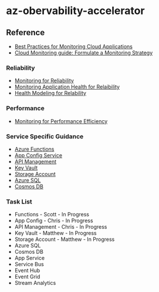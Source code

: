 # az-obervability-accelerator

## Reference

- [Best Practices for Monitoring Cloud Applications](https://docs.microsoft.com/en-us/azure/architecture/best-practices/monitoring)
- [Cloud Monitoring guide: Formulate a Monitoring Strategy](https://docs.microsoft.com/en-us/azure/cloud-adoption-framework/strategy/monitoring-strategy)

### Reliability

- [Monitoring for Reliability](https://docs.microsoft.com/en-us/azure/architecture/framework/resiliency/monitor-checklist)
- [Monitoring Application Health for Relaibility](https://docs.microsoft.com/en-us/azure/architecture/framework/resiliency/monitoring)
- [Health Modeling for Relability](https://docs.microsoft.com/en-us/azure/architecture/framework/resiliency/monitor-model)

### Performance

- [Monitoring for Performance Efficiency](https://docs.microsoft.com/en-us/azure/architecture/framework/scalability/monitor)

### Service Specific Guidance

- [Azure Functions](services/az-functions.md)
- [App Config Service](services/app-config.md)
- [API Management](services/api-management.md)
- [Key Vault](services/key-vault.md)
- [Storage Account](services/storage-account.md)
- [Azure SQL](services/sql-db.md)
- [Cosmos DB](services/cosmos-db.md)


### Task List

- Functions - Scott - In Progress
- App Config - Chris - In Progress
- API Management - Chris - In Progress
- Key Vault - Matthew - In Progress
- Storage Account - Matthew - In Progress
- Azure SQL
- Cosmos DB
- App Service
- Service Bus
- Event Hub
- Event Grid
- Stream Analytics
